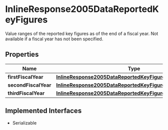 

# InlineResponse2005DataReportedKeyFigures

Value ranges of the reported key figures as of the end of a fiscal year. Not available if a fiscal year has not been specified.

## Properties

Name | Type | Description | Notes
------------ | ------------- | ------------- | -------------
**firstFiscalYear** | [**InlineResponse2005DataReportedKeyFiguresFirstFiscalYear**](InlineResponse2005DataReportedKeyFiguresFirstFiscalYear.md) |  |  [optional]
**secondFiscalYear** | [**InlineResponse2005DataReportedKeyFiguresSecondFiscalYear**](InlineResponse2005DataReportedKeyFiguresSecondFiscalYear.md) |  |  [optional]
**thirdFiscalYear** | [**InlineResponse2005DataReportedKeyFiguresThirdFiscalYear**](InlineResponse2005DataReportedKeyFiguresThirdFiscalYear.md) |  |  [optional]


## Implemented Interfaces

* Serializable


